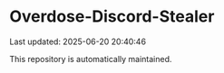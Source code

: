 # Overdose-Discord-Stealer

Last updated: 2025-06-20 20:40:46

This repository is automatically maintained.
